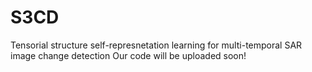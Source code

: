 # S3CD
Tensorial structure self-represnetation learning for multi-temporal SAR image change detection
Our code will be uploaded soon!
